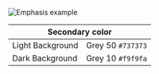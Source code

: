 ![Emphasis example](../images/typography/typography-secondary-color.svg)

<table>
  <thead>
    <tr>
      <th colspan="2">Secondary color</th>
    </tr>
  </thead>
  <tbody>
    <tr>
      <td>Light Background</td>
      <td>Grey 50 <code>#737373</code></td>
    </tr>
    <tr>
      <td>Dark Background</td>
      <td>Grey 10 <code>#f9f9fa</code></td>
    </tr>
  </tbody>
</table>
